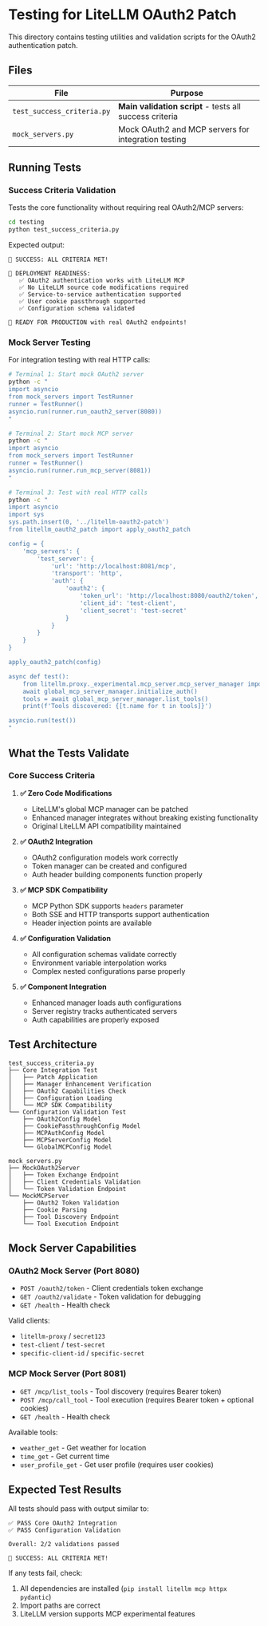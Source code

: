 # Testing for LiteLLM OAuth2 Patch

This directory contains testing utilities and validation scripts for the OAuth2 authentication patch.

## Files

| File | Purpose |
|------|---------|
| `test_success_criteria.py` | **Main validation script** - tests all success criteria |
| `mock_servers.py` | Mock OAuth2 and MCP servers for integration testing |

## Running Tests

### Success Criteria Validation

Tests the core functionality without requiring real OAuth2/MCP servers:

```bash
cd testing
python test_success_criteria.py
```

Expected output:
```
🎊 SUCCESS: ALL CRITERIA MET!

🎯 DEPLOYMENT READINESS:
   ✅ OAuth2 authentication works with LiteLLM MCP
   ✅ No LiteLLM source code modifications required
   ✅ Service-to-service authentication supported
   ✅ User cookie passthrough supported
   ✅ Configuration schema validated

🚀 READY FOR PRODUCTION with real OAuth2 endpoints!
```

### Mock Server Testing

For integration testing with real HTTP calls:

```bash
# Terminal 1: Start mock OAuth2 server
python -c "
import asyncio
from mock_servers import TestRunner
runner = TestRunner()
asyncio.run(runner.run_oauth2_server(8080))
"

# Terminal 2: Start mock MCP server  
python -c "
import asyncio
from mock_servers import TestRunner
runner = TestRunner()
asyncio.run(runner.run_mcp_server(8081))
"

# Terminal 3: Test with real HTTP calls
python -c "
import asyncio
import sys
sys.path.insert(0, '../litellm-oauth2-patch')
from litellm_oauth2_patch import apply_oauth2_patch

config = {
    'mcp_servers': {
        'test_server': {
            'url': 'http://localhost:8081/mcp',
            'transport': 'http',
            'auth': {
                'oauth2': {
                    'token_url': 'http://localhost:8080/oauth2/token',
                    'client_id': 'test-client',
                    'client_secret': 'test-secret'
                }
            }
        }
    }
}

apply_oauth2_patch(config)

async def test():
    from litellm.proxy._experimental.mcp_server.mcp_server_manager import global_mcp_server_manager
    await global_mcp_server_manager.initialize_auth()
    tools = await global_mcp_server_manager.list_tools()
    print(f'Tools discovered: {[t.name for t in tools]}')

asyncio.run(test())
"
```

## What the Tests Validate

### Core Success Criteria

1. **✅ Zero Code Modifications**
   - LiteLLM's global MCP manager can be patched
   - Enhanced manager integrates without breaking existing functionality
   - Original LiteLLM API compatibility maintained

2. **✅ OAuth2 Integration** 
   - OAuth2 configuration models work correctly
   - Token manager can be created and configured
   - Auth header building components function properly

3. **✅ MCP SDK Compatibility**
   - MCP Python SDK supports `headers` parameter
   - Both SSE and HTTP transports support authentication
   - Header injection points are available

4. **✅ Configuration Validation**
   - All configuration schemas validate correctly
   - Environment variable interpolation works
   - Complex nested configurations parse properly

5. **✅ Component Integration**
   - Enhanced manager loads auth configurations
   - Server registry tracks authenticated servers
   - Auth capabilities are properly exposed

## Test Architecture

```
test_success_criteria.py
├── Core Integration Test
│   ├── Patch Application
│   ├── Manager Enhancement Verification  
│   ├── OAuth2 Capabilities Check
│   ├── Configuration Loading
│   └── MCP SDK Compatibility
└── Configuration Validation Test
    ├── OAuth2Config Model
    ├── CookiePassthroughConfig Model
    ├── MCPAuthConfig Model
    ├── MCPServerConfig Model
    └── GlobalMCPConfig Model

mock_servers.py
├── MockOAuth2Server
│   ├── Token Exchange Endpoint
│   ├── Client Credentials Validation
│   └── Token Validation Endpoint
└── MockMCPServer
    ├── OAuth2 Token Validation
    ├── Cookie Parsing
    ├── Tool Discovery Endpoint
    └── Tool Execution Endpoint
```

## Mock Server Capabilities

### OAuth2 Mock Server (Port 8080)
- `POST /oauth2/token` - Client credentials token exchange
- `GET /oauth2/validate` - Token validation for debugging
- `GET /health` - Health check

Valid clients:
- `litellm-proxy` / `secret123`
- `test-client` / `test-secret`
- `specific-client-id` / `specific-secret`

### MCP Mock Server (Port 8081)
- `GET /mcp/list_tools` - Tool discovery (requires Bearer token)
- `POST /mcp/call_tool` - Tool execution (requires Bearer token + optional cookies)
- `GET /health` - Health check

Available tools:
- `weather_get` - Get weather for location
- `time_get` - Get current time
- `user_profile_get` - Get user profile (requires user cookies)

## Expected Test Results

All tests should pass with output similar to:

```
✅ PASS Core OAuth2 Integration
✅ PASS Configuration Validation

Overall: 2/2 validations passed

🎊 SUCCESS: ALL CRITERIA MET!
```

If any tests fail, check:
1. All dependencies are installed (`pip install litellm mcp httpx pydantic`)
2. Import paths are correct
3. LiteLLM version supports MCP experimental features